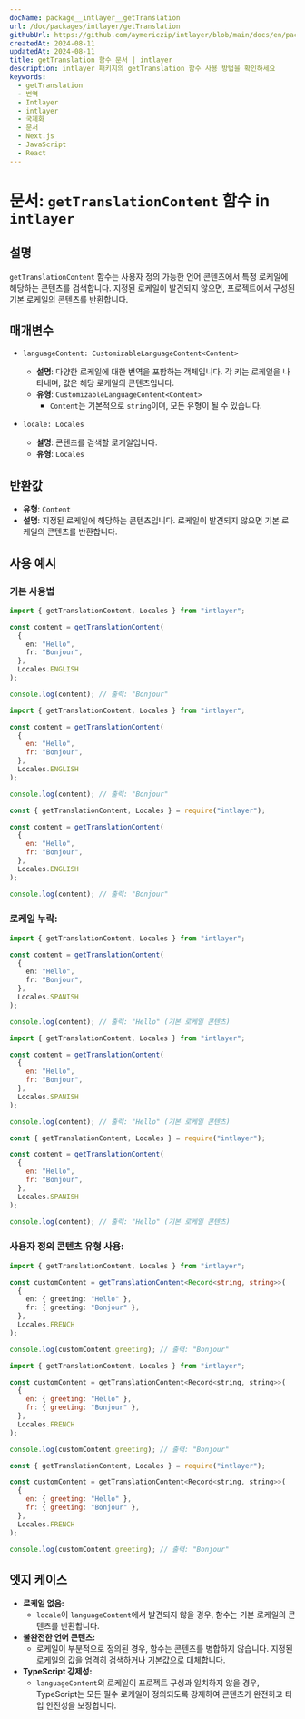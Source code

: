 ```yaml
---
docName: package__intlayer__getTranslation
url: /doc/packages/intlayer/getTranslation
githubUrl: https://github.com/aymericzip/intlayer/blob/main/docs/en/packages/intlayer/getTranslation.md
createdAt: 2024-08-11
updatedAt: 2024-08-11
title: getTranslation 함수 문서 | intlayer
description: intlayer 패키지의 getTranslation 함수 사용 방법을 확인하세요
keywords:
  - getTranslation
  - 번역
  - Intlayer
  - intlayer
  - 국제화
  - 문서
  - Next.js
  - JavaScript
  - React
---
```


# 문서: `getTranslationContent` 함수 in `intlayer`

## 설명

`getTranslationContent` 함수는 사용자 정의 가능한 언어 콘텐츠에서 특정 로케일에 해당하는 콘텐츠를 검색합니다. 지정된 로케일이 발견되지 않으면, 프로젝트에서 구성된 기본 로케일의 콘텐츠를 반환합니다.

## 매개변수

- `languageContent: CustomizableLanguageContent<Content>`

  - **설명**: 다양한 로케일에 대한 번역을 포함하는 객체입니다. 각 키는 로케일을 나타내며, 값은 해당 로케일의 콘텐츠입니다.
  - **유형**: `CustomizableLanguageContent<Content>`
    - `Content`는 기본적으로 `string`이며, 모든 유형이 될 수 있습니다.

- `locale: Locales`

  - **설명**: 콘텐츠를 검색할 로케일입니다.
  - **유형**: `Locales`

## 반환값

- **유형**: `Content`
- **설명**: 지정된 로케일에 해당하는 콘텐츠입니다. 로케일이 발견되지 않으면 기본 로케일의 콘텐츠를 반환합니다.

## 사용 예시

### 기본 사용법

```typescript codeFormat="typescript"
import { getTranslationContent, Locales } from "intlayer";

const content = getTranslationContent(
  {
    en: "Hello",
    fr: "Bonjour",
  },
  Locales.ENGLISH
);

console.log(content); // 출력: "Bonjour"
```

```javascript codeFormat="esm"
import { getTranslationContent, Locales } from "intlayer";

const content = getTranslationContent(
  {
    en: "Hello",
    fr: "Bonjour",
  },
  Locales.ENGLISH
);

console.log(content); // 출력: "Bonjour"
```

```javascript codeFormat="commonjs"
const { getTranslationContent, Locales } = require("intlayer");

const content = getTranslationContent(
  {
    en: "Hello",
    fr: "Bonjour",
  },
  Locales.ENGLISH
);

console.log(content); // 출력: "Bonjour"
```

### 로케일 누락:

```typescript codeFormat="typescript"
import { getTranslationContent, Locales } from "intlayer";

const content = getTranslationContent(
  {
    en: "Hello",
    fr: "Bonjour",
  },
  Locales.SPANISH
);

console.log(content); // 출력: "Hello" (기본 로케일 콘텐츠)
```

```javascript codeFormat="esm"
import { getTranslationContent, Locales } from "intlayer";

const content = getTranslationContent(
  {
    en: "Hello",
    fr: "Bonjour",
  },
  Locales.SPANISH
);

console.log(content); // 출력: "Hello" (기본 로케일 콘텐츠)
```

```javascript codeFormat="commonjs"
const { getTranslationContent, Locales } = require("intlayer");

const content = getTranslationContent(
  {
    en: "Hello",
    fr: "Bonjour",
  },
  Locales.SPANISH
);

console.log(content); // 출력: "Hello" (기본 로케일 콘텐츠)
```

### 사용자 정의 콘텐츠 유형 사용:

```typescript codeFormat="typescript"
import { getTranslationContent, Locales } from "intlayer";

const customContent = getTranslationContent<Record<string, string>>(
  {
    en: { greeting: "Hello" },
    fr: { greeting: "Bonjour" },
  },
  Locales.FRENCH
);

console.log(customContent.greeting); // 출력: "Bonjour"
```

```javascript codeFormat="esm"
import { getTranslationContent, Locales } from "intlayer";

const customContent = getTranslationContent<Record<string, string>>(
  {
    en: { greeting: "Hello" },
    fr: { greeting: "Bonjour" },
  },
  Locales.FRENCH
);

console.log(customContent.greeting); // 출력: "Bonjour"
```

```javascript codeFormat="commonjs"
const { getTranslationContent, Locales } = require("intlayer");

const customContent = getTranslationContent<Record<string, string>>(
  {
    en: { greeting: "Hello" },
    fr: { greeting: "Bonjour" },
  },
  Locales.FRENCH
);

console.log(customContent.greeting); // 출력: "Bonjour"
```

## 엣지 케이스

- **로케일 없음:**
  - `locale`이 `languageContent`에서 발견되지 않을 경우, 함수는 기본 로케일의 콘텐츠를 반환합니다.
- **불완전한 언어 콘텐츠:**
  - 로케일이 부분적으로 정의된 경우, 함수는 콘텐츠를 병합하지 않습니다. 지정된 로케일의 값을 엄격히 검색하거나 기본값으로 대체합니다.
- **TypeScript 강제성:**
  - `languageContent`의 로케일이 프로젝트 구성과 일치하지 않을 경우, TypeScript는 모든 필수 로케일이 정의되도록 강제하여 콘텐츠가 완전하고 타입 안전성을 보장합니다.
